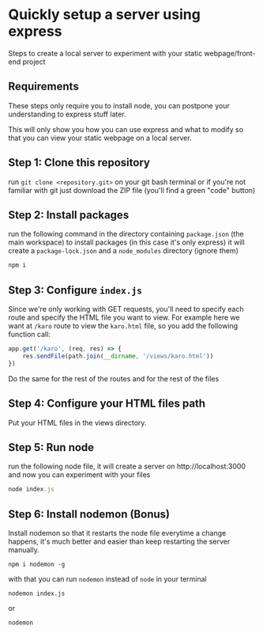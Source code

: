 # Quickly setup a server using express

Steps to create a local server to experiment with your static webpage/front-end project

## Requirements
These steps only require you to install node, you can postpone your understanding to express stuff later.

This will only show you how you can use express and what to modify so that you can view your static webpage on a local server.

## Step 1: Clone this repository
run `git clone <repository.git>` on your git bash terminal or if you're not familiar with git just download the ZIP file (you'll find a green "code" button)

## Step 2: Install packages
run the following command in the directory containing `package.json` (the main workspace) to install packages (in this case it's only express) it will create a `package-lock.json` and a `node_modules` directory (ignore them)
```bash
npm i
```

## Step 3: Configure `index.js` 

Since we're only working with GET requests, you'll need to specify each route and specify the HTML file you want to view.
For example here we want at `/karo` route to view the `karo.html` file, so you add the following function call:

```js
app.get('/karo', (req, res) => {
    res.sendFile(path.join(__dirname, '/views/karo.html'))
})
```
Do the same for the rest of the routes and for the rest of the files

## Step 4: Configure your HTML files path

Put your HTML files in the views directory.

## Step 5: Run node
run the following node file, it will create a server on http://localhost:3000 and now you can experiment with your files
```js
node index.js
```

## Step 6: Install nodemon (Bonus)
Install nodemon so that it restarts the node file everytime a change happens, it's much better and easier than keep restarting the server manually.
```
npm i nodemon -g
```

with that you can run `nodemon` instead of `node` in your terminal

```
nodemon index.js
```
or
```
nodemon
```
